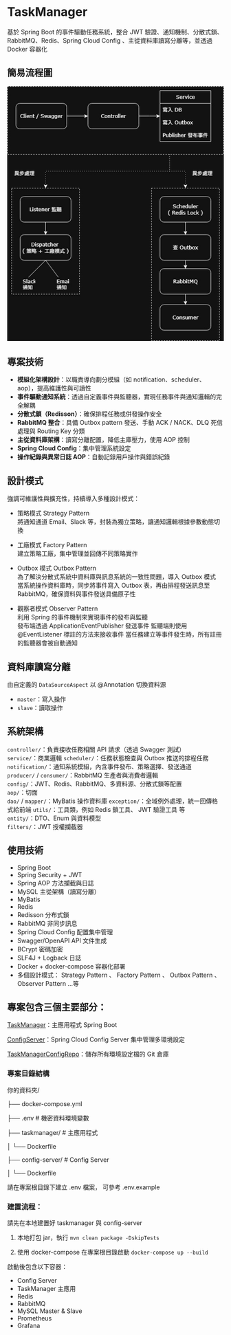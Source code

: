# TaskManager

基於 Spring Boot 的事件驅動任務系統，整合 JWT 驗證、通知機制、分散式鎖、RabbitMQ、Redis、Spring Cloud Config 、主從資料庫讀寫分離等，並透過 Docker 容器化

## 簡易流程圖
![image](others/簡易流程圖.jpg)

##  專案技術
- **模組化架構設計**：以職責導向劃分模組（如 notification、scheduler、aop），提高維護性與可讀性
- **事件驅動通知系統**：透過自定義事件與監聽器，實現任務事件與通知邏輯的完全解耦
- **分散式鎖（Redisson）**：確保排程任務或併發操作安全
- **RabbitMQ 整合**：具備 Outbox pattern 發送、手動 ACK / NACK、DLQ 死信處理與 Routing Key 分類
- **主從資料庫架構**：讀寫分離配置，降低主庫壓力，使用 AOP 控制
- **Spring Cloud Config**：集中管理系統設定
- **操作紀錄與異常日誌 AOP**：自動記錄用戶操作與錯誤紀錄

## 設計模式

強調可維護性與擴充性，持續導入多種設計模式：

- 策略模式 Strategy Pattern  
  將通知通道 Email、Slack 等，封裝為獨立策略，讓通知邏輯根據參數動態切換

- 工廠模式 Factory Pattern  
  建立策略工廠，集中管理並回傳不同策略實作

- Outbox 模式 Outbox Pattern  
  為了解決分散式系統中資料庫與訊息系統的一致性問題，導入 Outbox 模式  
  當系統操作資料庫時，同步將事件寫入 Outbox 表，再由排程發送訊息至 RabbitMQ，確保資料與事件發送具備原子性

- 觀察者模式 Observer Pattern  
  利用 Spring 的事件機制來實現事件的發布與監聽  
  發布端透過 ApplicationEventPublisher 發送事件
  監聽端則使用 @EventListener 標註的方法來接收事件
  當任務建立等事件發生時，所有註冊的監聽器會被自動通知

## 資料庫讀寫分離
由自定義的 `DataSourceAspect` 以 @Annotation 切換資料源  
- `master`：寫入操作
- `slave`：讀取操作  

## 系統架構

`controller/`：負責接收任務相關 API 請求（透過 Swagger 測試）  
`service/`：商業邏輯
`scheduler/`：任務狀態檢查與 Outbox 推送的排程任務  
`notification/`：通知系統模組，內含事件發布、策略選擇、發送通道  
`producer/` / `consumer/`：RabbitMQ 生產者與消費者邏輯  
`config/`：JWT、Redis、RabbitMQ、多資料源、分散式鎖等配置  
`aop/`：切面  
`dao/` / `mapper/`：MyBatis 操作資料庫
`exception/`：全域例外處理，統一回傳格式給前端
`utils/`：工具類，例如 Redis 鎖工具、 JWT 驗證工具 等  
`entity/`：DTO、Enum 與資料模型  
`filters/`：JWT 授權攔截器 

## 使用技術
- Spring Boot
- Spring Security + JWT
- Spring AOP 方法攔截與日誌
- MySQL 主從架構（讀寫分離）  
- MyBatis
- Redis
- Redisson 分布式鎖
- RabbitMQ 非同步訊息 
- Spring Cloud Config 配置集中管理  
- Swagger/OpenAPI API 文件生成  
- BCrypt 密碼加密  
- SLF4J + Logback 日誌  
- Docker + docker-compose 容器化部署
- 多個設計模式： Strategy Pattern 、 Factory Pattern 、 Outbox Pattern 、 Observer Pattern ...等

## 專案包含三個主要部分：

[TaskManager](https://github.com/YuChengLin0110/Taskmanager)：主應用程式 Spring Boot

[ConfigServer](https://github.com/YuChengLin0110/TaskmanagerConfigServer)：Spring Cloud Config Server 集中管理多環境設定 

[TaskManagerConfigRepo](https://github.com/YuChengLin0110/TaskManagerConfigRepo)：儲存所有環境設定檔的 Git 倉庫

### 專案目錄結構
你的資料夾/

├── docker-compose.yml

├── .env                    # 機密資料環境變數

├── taskmanager/            # 主應用程式 

│   └── Dockerfile

├── config-server/          # Config Server 

│   └── Dockerfile

請在專案根目錄下建立 .env 檔案， 可參考 .env.example

### 建置流程：  
請先在本地建置好 taskmanager 與 config-server
1. 本地打包 jar，執行 `mvn clean package -DskipTests` 

2. 使用 docker-compose 在專案根目錄啟動 `docker-compose up --build`

啟動後包含以下容器：  
- Config Server  
- TaskManager 主應用
- Redis  
- RabbitMQ
- MySQL Master & Slave
- Prometheus  
- Grafana
